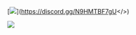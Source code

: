 

[![](https://github.com/user-attachments/assets/e85123d3-e01b-42c7-b4ce-7ed374e9871f)](<a id="Click Here to Join Noobs Duels Kingdom™ Discord Server">https://discord.gg/N9HMTBF7gU</>)

![](https://github.com/user-attachments/assets/eb93904a-41de-4e2e-82b9-fb60987de275)
